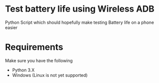# Test battery life using Wireless ADB 
 Python Script which should hopefully make testing Battery life on a phone easier

# Requirements 
Make sure you have the following
- Python 3.X
- Windows (Linux is not yet supported)